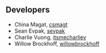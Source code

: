 ## Developers

* China Magat, [csmagt](https://github.com/csmagat)
* Sean Evpak, [sevpak](https://github.com/sevpak)
* Charlie Vuong, [itsmecharliev](https://github.com/itsmecharliev)
* Willow Brockhoff, [willowbrockhoff](https://github.com/willowbrockhoff)
